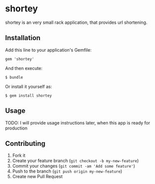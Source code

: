 # shortey

shortey is an very small rack application, that provides url shortening.

## Installation

Add this line to your application's Gemfile:

    gem 'shortey'

And then execute:

    $ bundle

Or install it yourself as:

    $ gem install shortey

## Usage

TODO: I will provide usage instructions later, when this app is ready for production

## Contributing

1. Fork it
2. Create your feature branch (`git checkout -b my-new-feature`)
3. Commit your changes (`git commit -am 'Add some feature'`)
4. Push to the branch (`git push origin my-new-feature`)
5. Create new Pull Request
